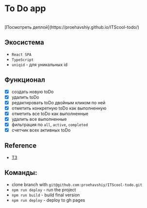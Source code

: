 # To Do app

<br />
[Посмотреть деплой](https://proehavshiy.github.io/ITScool-todo/)

<br/>

## Экосистема
* `React SPA`
* `TypeScript`
* `uniqid` - для уникальных id

## Функционал
- [x] создать новую toDo
- [x] удалить toDo
- [x] редактировать toDo двойным кликом по ней
- [x] отметить конкретную toDo как выполненную
- [x] отметить все toDo как выполненные
- [x] удалить все выполненные
- [x] фильтрация по `all`, `active`, `completed`
- [x] счетчик всех активных toDo

## Reference
* [ТЗ](https://terra-school.notion.site/Front-cb556515b71746ab8c5522fd43596dac)

## Команды:
* clone branch with `git@github.com:proehavshiy/ITScool-todo.git`
* `npm run deploy` - run the project
* `npm run build` - build final version
* `npm run deploy` - deploy to gh pages